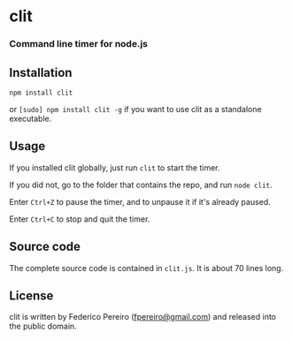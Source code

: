 # clit

### Command line timer for node.js

## Installation

`npm install clit`

or `[sudo] npm install clit -g` if you want to use clit as a standalone executable.

## Usage

If you installed clit globally, just run `clit` to start the timer.

If you did not, go to the folder that contains the repo, and run `node clit`.

Enter `Ctrl+Z` to pause the timer, and to unpause it if it's already paused.

Enter `Ctrl+C` to stop and quit the timer.

## Source code

The complete source code is contained in `clit.js`. It is about 70 lines long.

## License

clit is written by Federico Pereiro (fpereiro@gmail.com) and released into the public domain.
